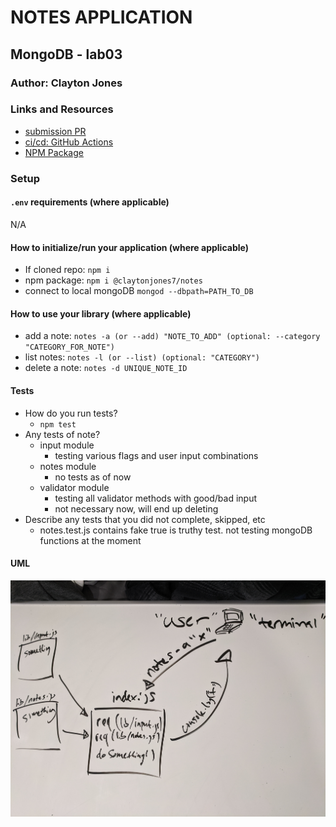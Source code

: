 # NOTES APPLICATION

## MongoDB - lab03

### Author: Clayton Jones

### Links and Resources

- [submission PR](https://github.com/claytonjones-401n16/lab-01/pull/4)
- [ci/cd: GitHub Actions](https://github.com/claytonjones-401n16/lab-01/actions)
- [NPM Package](https://www.npmjs.com/package/@claytonjones7/notes)

### Setup

#### `.env` requirements (where applicable)

N/A

#### How to initialize/run your application (where applicable)

- If cloned repo: `npm i`
- npm package: `npm i @claytonjones7/notes`
- connect to local mongoDB `mongod --dbpath=PATH_TO_DB`

#### How to use your library (where applicable)
- add a note: `notes -a (or --add) "NOTE_TO_ADD" (optional: --category "CATEGORY_FOR_NOTE")`
- list notes: `notes -l (or --list) (optional: "CATEGORY")`
- delete a note: `notes -d UNIQUE_NOTE_ID`

#### Tests

- How do you run tests?
  - `npm test`
- Any tests of note?
  - input module
    - testing various flags and user input combinations
  - notes module
    - no tests as of now
  - validator module
    - testing all validator methods with good/bad input
    - not necessary now, will end up deleting
- Describe any tests that you did not complete, skipped, etc
  - notes.test.js contains fake true is truthy test. not testing mongoDB functions at the moment

#### UML

![lab-01](./assets/lab-01-UML.jpg)
